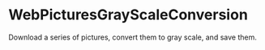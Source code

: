# WebPicturesGrayScaleConversion
Download a series of pictures, convert them to gray scale, and save them.
